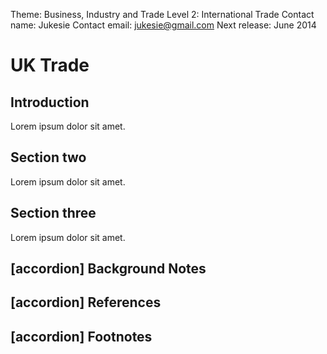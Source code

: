 Theme: Business, Industry and Trade
Level 2: International Trade
Contact name: Jukesie
Contact email: jukesie@gmail.com
Next release: June 2014

# UK Trade

## Introduction

Lorem ipsum dolor sit amet.

## Section two

Lorem ipsum dolor sit amet.

## Section three

Lorem ipsum dolor sit amet.

## [accordion] Background Notes

## [accordion] References

## [accordion] Footnotes
